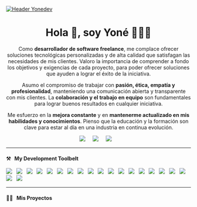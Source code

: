 [![Header Yonedev](https://res.cloudinary.com/dcllw95id/images/v1689187983/yonedev/Yonedev-Github/Yonedev-Github.png?_i=AA)](https://yone.dev/)

<h1 align='center'>Hola 👋, soy Yoné 🧑🏻‍💻</h1>

<p align='center'>
  Como <strong>desarrollador de software freelance</strong>, me complace ofrecer soluciones tecnológicas personalizadas y de alta calidad que satisfagan las necesidades de mis clientes. Valoro la importancia de comprender a fondo los objetivos y exigencias de cada proyecto, para poder ofrecer soluciones que ayuden a lograr el éxito de la iniciativa.
</p>

<p align='center'>
   Asumo el compromiso de trabajar con <strong>pasión, ética, empatía y profesionalidad</strong>, manteniendo una comunicación abierta y transparente con mis clientes. La <strong>colaboración y el trabajo en equipo</strong> son fundamentales para lograr buenos resultados en cualquier iniciativa.
</p>

<p align='center'>
   Me esfuerzo en la <strong>mejora constante</strong> y en <strong>mantenerme actualizado en mis habilidades y conocimientos</strong>. Pienso que la educación y la formación son clave para estar al día en una industria en continua evolución.
</p>

<p align='center'>
  <a href="https://twitter.com/yonedev"><img src="https://img.shields.io/badge/twitter-%231DA1F2.svg?&style=for-the-badge&logo=twitter&logoColor=white" /></a>&nbsp;&nbsp;&nbsp;&nbsp;
  <a href="https://www.linkedin.com/in/yonerocha/"><img src="https://img.shields.io/badge/linkedin-%230077B5.svg?&style=for-the-badge&logo=linkedin&logoColor=white" /></a>&nbsp;&nbsp;&nbsp;&nbsp;
  <a href="mailto:hi@yone.dev?subject=Hola%20Yoné"><img src="https://img.shields.io/badge/gmail-%23D14836.svg?&style=for-the-badge&logo=gmail&logoColor=white" /></a>&nbsp;&nbsp;&nbsp;&nbsp;
</p>

<hr>

<h4>⚒&nbsp;&nbsp;&nbsp;My Development Toolbelt</h4>
<p >

  <img src="https://img.shields.io/badge/javascript%20-%23F7DF1E.svg?&style=for-the-badge&logo=javascript&logoColor=white" />&nbsp;&nbsp;
  <img src="https://img.shields.io/badge/node.js%20-%23339933.svg?&style=for-the-badge&logo=node.js&logoColor=white" />&nbsp;&nbsp;
  <img src="https://img.shields.io/badge/express%20-%23339933.svg?&style=for-the-badge&logo=express&logoColor=white" />&nbsp;&nbsp;
  <img src="https://img.shields.io/static/v1?style=for-the-badge&message=Nuxt.js&color=222222&logo=Nuxt.js&logoColor=00DC82&label=" />&nbsp;&nbsp;
  <img src="https://img.shields.io/static/v1?style=for-the-badge&message=Vuex&color=222222&logo=Vue.js&logoColor=4FC08D&label=" />&nbsp;&nbsp;
  <img src="https://img.shields.io/static/v1?style=for-the-badge&message=React Native&color=222222&logo=React&logoColor=61DAFB&label=" />&nbsp;&nbsp;
  <img src="https://img.shields.io/badge/redux%20-%23764ABC.svg?&style=for-the-badge&logo=redux&logoColor=white" />&nbsp;&nbsp;
  <img src="https://img.shields.io/static/v1?style=for-the-badge&message=PHP&color=777BB4&logo=PHP&logoColor=FFFFFF&label=" />&nbsp;&nbsp;
  <img src="https://img.shields.io/static/v1?style=for-the-badge&message=Symfony&color=000000&logo=Symfony&logoColor=FFFFFF&label=" />&nbsp;&nbsp;
  <img src="https://img.shields.io/badge/html5%20-%23e34f26.svg?&style=for-the-badge&logo=html5&logoColor=white" />&nbsp;&nbsp;
  <img src="https://img.shields.io/badge/css3%20-%231572B6.svg?&style=for-the-badge&logo=css3&logoColor=white" />&nbsp;&nbsp;
  <img src="https://img.shields.io/badge/sass%20-%23cc6699.svg?&style=for-the-badge&logo=sass&logoColor=white" />&nbsp;&nbsp;
  <img src="https://img.shields.io/badge/mongodb%20-%2358aa50.svg?&style=for-the-badge&logo=mongodb&logoColor=white" />&nbsp;&nbsp;
  <img src="https://img.shields.io/static/v1?style=for-the-badge&message=MariaDB&color=003545&logo=MariaDB&logoColor=FFFFFF&label=" />&nbsp;&nbsp;
  <img src="https://img.shields.io/badge/mysql%20-%23016B93.svg?&style=for-the-badge&logo=mysql&logoColor=white" />&nbsp;&nbsp;
  <img src="https://img.shields.io/static/v1?style=for-the-badge&message=.ENV&color=222222&logo=.ENV&logoColor=ECD53F&label=" />&nbsp;&nbsp;
  <img src="https://img.shields.io/badge/swagger%20-%236D9A00.svg?&style=for-the-badge&logo=swagger&logoColor=white" />&nbsp;&nbsp;
  <img src="https://img.shields.io/badge/docker%20-%232496ED.svg?&style=for-the-badge&logo=docker&logoColor=white" />&nbsp;&nbsp;
  <img src="https://img.shields.io/badge/git%20-%23F05133.svg?&style=for-the-badge&logo=git&logoColor=white" />&nbsp;&nbsp;
  <img src="https://img.shields.io/badge/linux%20-%23000.svg?&style=for-the-badge&logo=linux&logoColor=white" />&nbsp;&nbsp;
  

</p>

<hr>

<h4>👨‍💻&nbsp;&nbsp;&nbsp;Mis Proyectos</h4>
